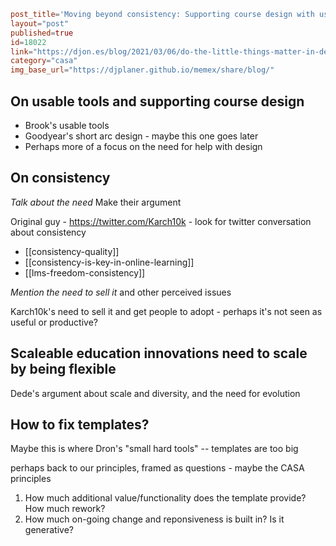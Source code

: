 ```toml
post_title='Moving beyond consistency: Supporting course design with usable tools'
layout="post"
published=true
id=18022
link="https://djon.es/blog/2021/03/06/do-the-little-things-matter-in-design-for-learning/"
category="casa"
img_base_url="https://djplaner.github.io/memex/share/blog/"
```


## On usable tools and supporting course design

- Brook's usable tools 
- Goodyear's short arc design - maybe this one goes later
- Perhaps more of a focus on the need for help with design

## On consistency

_Talk about the need_ Make their argument

Original guy - https://twitter.com/Karch10k - look for twitter conversation about consistency
- [[consistency-quality]]
- [[consistency-is-key-in-online-learning]]
- [[lms-freedom-consistency]]

_Mention the need to sell it_ and other perceived issues

Karch10k's need to sell it and get people to adopt - perhaps it's not seen as useful or productive?

## Scaleable education innovations need to scale by being flexible

Dede's argument about scale and diversity, and the need for evolution


## How to fix templates?

Maybe this is where Dron's "small hard tools" -- templates are too big

perhaps back to our principles, framed as questions - maybe the CASA principles

1. How much additional value/functionality does the template provide? How much rework?
2. How much on-going change and reponsiveness is built in? Is it generative?

